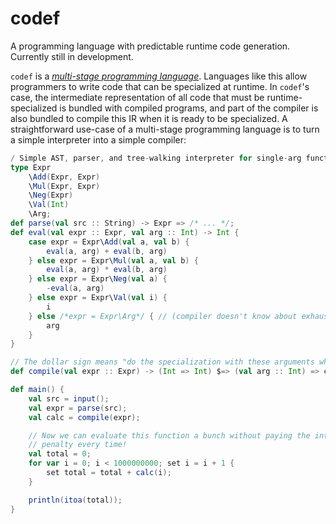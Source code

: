 # codef

A programming language with predictable runtime code generation. Currently still in development.

`codef` is a *[multi-stage programming language](https://en.wikipedia.org/wiki/Multi-stage_programming)*. Languages like this allow programmers to write code that can be specialized at runtime. In `codef`'s case, the intermediate representation of all code that must be runtime-specialized is bundled with compiled programs, and part of the compiler is also bundled to compile this IR when it is ready to be specialized. A straightforward use-case of a multi-stage programming language is to turn a simple interpreter into a simple compiler:

```scala
/ Simple AST, parser, and tree-walking interpreter for single-arg functions.
type Expr
    \Add(Expr, Expr)
    \Mul(Expr, Expr)
    \Neg(Expr)
    \Val(Int)
    \Arg;
def parse(val src :: String) -> Expr => /* ... */;
def eval(val expr :: Expr, val arg :: Int) -> Int {
    case expr = Expr\Add(val a, val b) {
        eval(a, arg) + eval(b, arg)
    } else expr = Expr\Mul(val a, val b) {
        eval(a, arg) * eval(b, arg)
    } else expr = Expr\Neg(val a) {
        -eval(a, arg)
    } else expr = Expr\Val(val i) {
        i
    } else /*expr = Expr\Arg*/ { // (compiler doesn't know about exhaustiveness right now)
        arg
    }
}

// The dollar sign means "do the specialization with these arguments when the function is called"
def compile(val expr :: Expr) -> (Int => Int) $=> (val arg :: Int) => eval(expr, arg);

def main() {
    val src = input();
    val expr = parse(src);
    val calc = compile(expr);

    // Now we can evaluate this function a bunch without paying the interpretation
    // penalty every time!
    val total = 0;
    for var i = 0; i < 1000000000; set i = i + 1 {
        set total = total + calc(i);
    }

    println(itoa(total));
}
```
